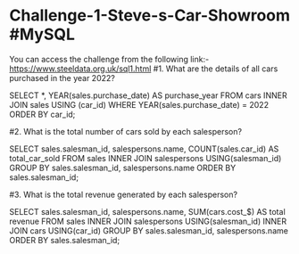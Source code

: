 # Challenge-1-Steve-s-Car-Showroom #MySQL
You can access the challenge from the following link:- https://www.steeldata.org.uk/sql1.html
#1. What are the details of all cars purchased in the year 2022?

SELECT *, YEAR(sales.purchase_date) AS purchase_year
FROM cars INNER JOIN sales USING (car_id)
WHERE YEAR(sales.purchase_date) = 2022
ORDER BY car_id;

#2. What is the total number of cars sold by each salesperson?

SELECT sales.salesman_id, salespersons.name, COUNT(sales.car_id) AS total_car_sold
FROM sales INNER JOIN salespersons USING(salesman_id)
GROUP BY sales.salesman_id, salespersons.name
ORDER BY sales.salesman_id;

#3. What is the total revenue generated by each salesperson?

SELECT sales.salesman_id, salespersons.name, SUM(cars.cost_$) AS total revenue
FROM sales INNER JOIN salespersons USING(salesman_id)
INNER JOIN cars USING(car_id)
GROUP BY sales.salesman_id, salespersons.name
ORDER BY sales.salesman_id;

